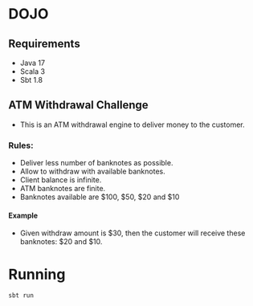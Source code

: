 # DOJO

## Requirements

- Java 17
- Scala 3
- Sbt 1.8

## ATM Withdrawal Challenge

- This is an ATM withdrawal engine to deliver money to the customer.

### Rules:

- Deliver less number of banknotes as possible.
- Allow to withdraw with available banknotes.
- Client balance is infinite.
- ATM banknotes are finite.
- Banknotes available are $100, $50, $20 and $10

#### Example

- Given withdraw amount is $30, then the customer will receive these banknotes: $20 and $10.


# Running
```
sbt run
```
